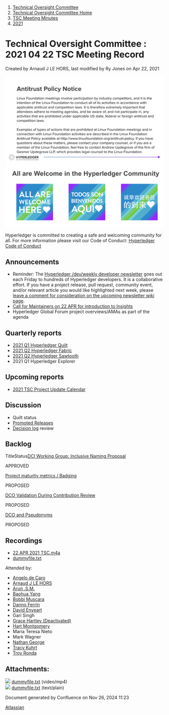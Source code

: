 1. [Technical Oversight Committee](index.html)
2. [Technical Oversight Committee Home](Technical-Oversight-Committee-Home_21430274.html)
3. [TSC Meeting Minutes](TSC-Meeting-Minutes_21448544.html)
4. [2021](2021_21452508.html)

# Technical Oversight Committee : 2021 04 22 TSC Meeting Record

Created by Arnaud J LE HORS, last modified by Ry Jones on Apr 22, 2021

![](attachments/21431877/21448548.png?height=250) ![](attachments/21431877/21448549.png?height=250)

Hyperledger is committed to creating a safe and welcoming community for all. For more information please visit our Code of Conduct: [Hyperledger Code of Conduct](https://lf-hyperledger.atlassian.net/wiki/spaces/HYP/pages/19595281/Hyperledger+Code+of+Conduct)

## Announcements

- Reminder: The [Hyperledger /dev/weekly developer newsletter](https://lf-hyperledger.atlassian.net/wiki/pages/viewpage.action?pageId=17170445) goes out each Friday to hundreds of Hyperledger developers. It is a collaborative effort. If you have a project release, pull request, community event, and/or relevant article you would like highlighted next week, please [leave a comment for consideration on the upcoming newsletter wiki page](https://lf-hyperledger.atlassian.net/wiki/display/DR/2021).
- [Call for Maintainers on 22 APR for introduction to Insights](https://lists.hyperledger.org/g/maintainers/viewevent?eventid=1127214&calstart=2021-04-22)
- Hyperledger Global Forum project overviews/AMAs as part of the agenda

## Quarterly reports

- [2021 Q1 Hyperledger Quilt](2021-Q1-Hyperledger-Quilt_21441611.html)
- [2021 Q2 Hyperledger Fabric](2021-Q2-Hyperledger-Fabric_21441597.html)
- [2021 Q2 Hyperledger Sawtooth](2021-Q2-Hyperledger-Sawtooth_21441659.html)
- 2021 Q1 Hyperledger Explorer

## Upcoming reports

- [2021 TSC Project Update Calendar](https://lf-hyperledger.atlassian.net/wiki/display/TSC/2021+TSC+Project+Update+Calendar)

## Discussion

- Quilt status
- [Promoted Releases](https://tsc.hyperledger.org/criteria-for-promoted-release.html)
- [Decision log](TSC-Decision-Log_21437418.html) review

## Backlog

TitleStatus[DCI Working Group: Inclusive Naming Proposal](/wiki/spaces/TSC/pages/21441150/DCI+Working+Group+Inclusive+Naming+Proposal)

APPROVED 

[Project maturity metrics / Badging](/wiki/spaces/TSC/pages/21440607/Project+maturity+metrics+Badging)

PROPOSED 

[DCO Validation During Contribution Review](/wiki/spaces/TSC/pages/21441467/DCO+Validation+During+Contribution+Review)

PROPOSED 

[DCO and Pseudonyms](/wiki/spaces/TSC/pages/21430435/DCO+and+Pseudonyms)

PROPOSED 

## Recordings

- [22 APR 2021 TSC.m4a](#)
- [dummyfile.txt](#)

Attended by:

- [Angelo de Caro](https://lf-hyperledger.atlassian.net/wiki/people/70121:d6b0f0e4-825f-4f16-88e1-4d14e95f2f10?ref=confluence)
- [Arnaud J LE HORS](https://lf-hyperledger.atlassian.net/wiki/people/70121:0e75e3b8-500a-4067-9f7e-ed46e91bcb9d?ref=confluence)
- [Arun .S.M.](https://lf-hyperledger.atlassian.net/wiki/people/621a0e5097d313006ba7386a?ref=confluence)
- [Baohua Yang](https://lf-hyperledger.atlassian.net/wiki/people/557058:17d87dbf-05fe-4c1b-84cf-fd69f7fcbb20?ref=confluence)
- [Bobbi Muscara](https://lf-hyperledger.atlassian.net/wiki/people/5c4cb1b7d8bbb7445c0a457e?ref=confluence)
- [Danno Ferrin](https://lf-hyperledger.atlassian.net/wiki/people/5b7f2d80c4e4892a5b789551?ref=confluence)
- [David Enyeart](https://lf-hyperledger.atlassian.net/wiki/people/712020:30d7e775-8a5d-4896-8950-8da2af027639?ref=confluence)
- Gari Singh
- [Grace Hartley (Deactivated)](https://lf-hyperledger.atlassian.net/wiki/people/5c3e0cd1ff324728a1db2448?ref=confluence)
- [Hart Montgomery](https://lf-hyperledger.atlassian.net/wiki/people/712020:86f447c0-86dc-43b3-ac03-6a31923bbb84?ref=confluence)
- Maria Teresa Nieto
- Mark Wagner
- [Nathan George](https://lf-hyperledger.atlassian.net/wiki/people/712020:3e7556ab-cdb8-47f5-8b68-12a3378021fd?ref=confluence)
- [Tracy Kuhrt](https://lf-hyperledger.atlassian.net/wiki/people/712020:62746046-52ae-43bb-827b-6dfdde9f07d7?ref=confluence)
- [Troy Ronda](https://lf-hyperledger.atlassian.net/wiki/people/557058:c854f35a-2b58-4be3-9003-ca2a67495580?ref=confluence)

## Attachments:

![](images/icons/bullet_blue.gif) [dummyfile.txt](attachments/21441633/21457671.txt) (video/mp4)  
![](images/icons/bullet_blue.gif) [dummyfile.txt](attachments/21441633/21453418.txt) (text/plain)

Document generated by Confluence on Nov 26, 2024 11:23

[Atlassian](http://www.atlassian.com/)
